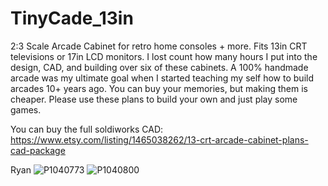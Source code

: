 # TinyCade_13in
2:3 Scale Arcade Cabinet for retro home consoles + more. Fits 13in CRT televisions or 17in LCD monitors.
I lost count how many hours I put into the design, CAD, and building over six of these cabinets. A 100% handmade arcade was my ultimate goal when
I started teaching my self how to build arcades 10+ years ago. You can buy your memories, but making them is cheaper.
Please use these plans to build your own and just play some games.

You can buy the full soldiworks CAD: https://www.etsy.com/listing/1465038262/13-crt-arcade-cabinet-plans-cad-package


Ryan
![P1040773](https://user-images.githubusercontent.com/68818321/191872332-4af23a36-8277-43cd-ba6a-ef558d8eaaf4.JPG)
![P1040800](https://user-images.githubusercontent.com/68818321/191872333-f2c9698f-1058-42c5-a20b-a4129b9698a1.JPG)
